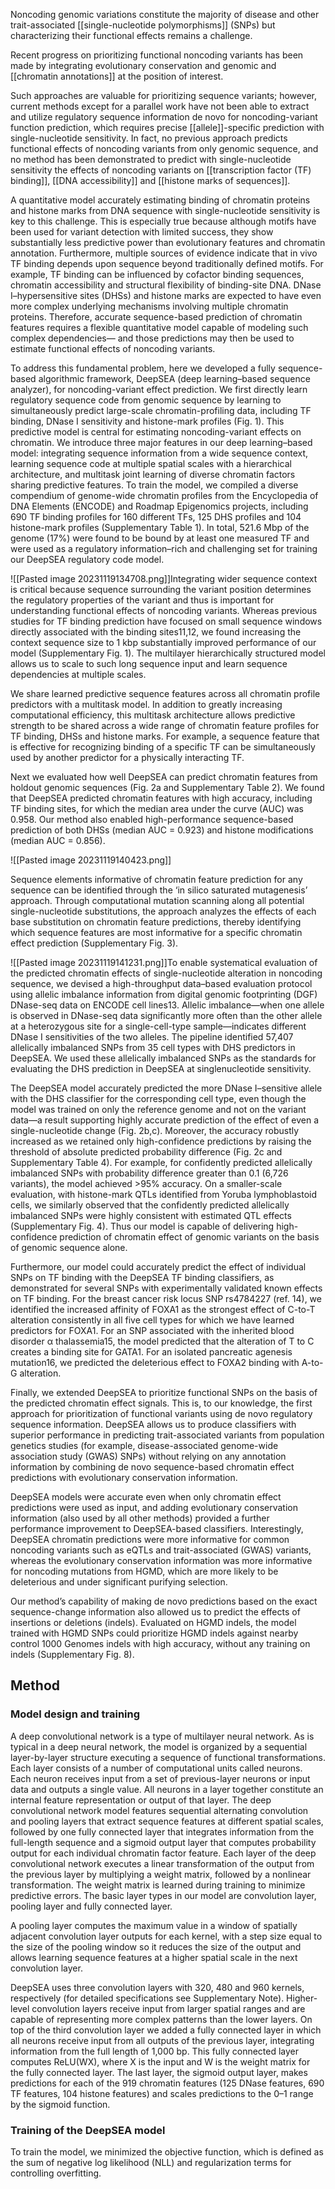 

Noncoding genomic variations constitute the majority of disease and other trait-associated [[single-nucleotide polymorphisms]] (SNPs) but characterizing their functional effects remains a challenge. 


Recent progress on prioritizing functional noncoding variants has been made by integrating evolutionary conservation and genomic and [[chromatin annotations]] at the position of interest. 

Such approaches are valuable for prioritizing sequence variants; however, current methods except for a parallel work have not been able to extract and utilize regulatory sequence information de novo for noncoding-variant function prediction, which requires precise [[allele]]-specific prediction with single-nucleotide sensitivity. In fact, no previous approach predicts functional effects of noncoding variants from only genomic sequence, and no method has been demonstrated to predict with single-nucleotide sensitivity the effects of noncoding variants on [[transcription factor (TF) binding]], [[DNA accessibility]] and [[histone marks of sequences]].

A quantitative model accurately estimating binding of chromatin proteins and histone marks from DNA sequence with single-nucleotide sensitivity is key to this challenge. This is especially true because although motifs have been used for variant detection with limited success, they show substantially less predictive power than evolutionary features and chromatin annotation. Furthermore, multiple sources of evidence indicate that in vivo TF binding depends upon sequence beyond traditionally defined motifs. For example, TF binding can be influenced by cofactor binding sequences, chromatin accessibility and structural flexibility of binding-site DNA. DNase I–hypersensitive sites (DHSs) and histone marks are expected to have even more complex underlying mechanisms involving multiple chromatin proteins. Therefore, accurate sequence-based prediction of chromatin features requires a flexible quantitative model capable of modeling such complex dependencies— and those predictions may then be used to estimate functional effects of noncoding variants.

To address this fundamental problem, here we developed a fully sequence-based algorithmic framework, DeepSEA (deep learning–based sequence analyzer), for noncoding-variant effect prediction. We first directly learn regulatory sequence code from genomic sequence by learning to simultaneously predict large-scale chromatin-profiling data, including TF binding, DNase I sensitivity and histone-mark profiles (Fig. 1). This predictive model is central for estimating noncoding-variant effects on chromatin. We introduce three major features in our deep learning–based model: integrating sequence information from a wide sequence context, learning sequence code at multiple spatial scales with a hierarchical architecture, and multitask joint learning of diverse chromatin factors sharing predictive features. To train the model, we compiled a diverse compendium of genome-wide chromatin profiles from the Encyclopedia of DNA Elements (ENCODE) and Roadmap Epigenomics projects, including 690 TF binding profiles for 160 different TFs, 125 DHS profiles and 104 histone-mark profiles (Supplementary Table 1). In total, 521.6 Mbp of the genome (17%) were found to be bound by at least one measured TF and were used as a regulatory information–rich and challenging set for training our DeepSEA regulatory code model.

![[Pasted image 20231119134708.png]]Integrating wider sequence context is critical because sequence surrounding the variant position determines the regulatory properties of the variant and thus is important for understanding functional effects of noncoding variants. Whereas previous studies for TF binding prediction have focused on small sequence windows directly associated with the binding sites11,12, we found increasing the context sequence size to 1 kbp substantially improved performance of our model (Supplementary Fig. 1). The multilayer hierarchically structured model allows us to scale to such long sequence input and learn sequence dependencies at multiple scales.

We share learned predictive sequence features across all chromatin profile predictors with a multitask model. In addition to greatly increasing computational efficiency, this multitask architecture allows predictive strength to be shared across a wide range of chromatin feature profiles for TF binding, DHSs and histone marks. For example, a sequence feature that is effective for recognizing binding of a specific TF can be simultaneously used by another predictor for a physically interacting TF.

Next we evaluated how well DeepSEA can predict chromatin features from holdout genomic sequences (Fig. 2a and Supplementary Table 2). We found that DeepSEA predicted chromatin features with high accuracy, including TF binding sites, for which the median area under the curve (AUC) was 0.958. Our method also enabled high-performance sequence-based prediction of both DHSs (median AUC = 0.923) and histone modifications (median AUC = 0.856).

![[Pasted image 20231119140423.png]]

Sequence elements informative of chromatin feature prediction for any sequence can be identified through the ‘in silico saturated mutagenesis’ approach. Through computational mutation scanning along all potential single-nucleotide substitutions, the approach analyzes the effects of each base substitution on chromatin feature predictions, thereby identifying which sequence features are most informative for a specific chromatin effect prediction (Supplementary Fig. 3).

![[Pasted image 20231119141231.png]]To enable systematical evaluation of the predicted chromatin effects of single-nucleotide alteration in noncoding sequence, we devised a high-throughput data–based evaluation protocol using allelic imbalance information from digital genomic footprinting (DGF) DNase-seq data on ENCODE cell lines13. Allelic imbalance—when one allele is observed in DNase-seq data significantly more often than the other allele at a heterozygous site for a single-cell-type sample—indicates different DNase I sensitivities of the two alleles. The pipeline identified 57,407 allelically imbalanced SNPs from 35 cell types with DHS predictors in DeepSEA. We used these allelically imbalanced SNPs as the standards for evaluating the DHS prediction in DeepSEA at singlenucleotide sensitivity. 

The DeepSEA model accurately predicted the more DNase I–sensitive allele with the DHS classifier for the corresponding cell type, even though the model was trained on only the reference genome and not on the variant data—a result supporting highly accurate prediction of the effect of even a single-nucleotide change (Fig. 2b,c). Moreover, the accuracy robustly increased as we retained only high-confidence predictions by raising the threshold of absolute predicted probability difference (Fig. 2c and Supplementary Table 4). For example, for confidently predicted allelically imbalanced SNPs with probability difference greater than 0.1 (6,726 variants), the model achieved >95% accuracy. On a smaller-scale evaluation, with histone-mark QTLs identified from Yoruba lymphoblastoid cells, we similarly observed that the confidently predicted allelically imbalanced SNPs were highly consistent with estimated QTL effects (Supplementary Fig. 4). Thus our model is capable of delivering high-confidence prediction of chromatin effect of genomic variants on the basis of genomic sequence alone.

Furthermore, our model could accurately predict the effect of individual SNPs on TF binding with the DeepSEA TF binding classifiers, as demonstrated for several SNPs with experimentally validated known effects on TF binding. For the breast cancer risk locus SNP rs4784227 (ref. 14), we identified the increased affinity of FOXA1 as the strongest effect of C-to-T alteration consistently in all five cell types for which we have learned predictors for FOXA1. For an SNP associated with the inherited blood disorder α thalassemia15, the model predicted that the alteration of T to C creates a binding site for GATA1. For an isolated pancreatic agenesis mutation16, we predicted the deleterious effect to FOXA2 binding with A-to-G alteration.

Finally, we extended DeepSEA to prioritize functional SNPs on the basis of the predicted chromatin effect signals. This is, to our knowledge, the first approach for prioritization of functional variants using de novo regulatory sequence information. DeepSEA allows us to produce classifiers with superior performance in predicting trait-associated variants from population genetics studies (for example, disease-associated genome-wide association study (GWAS) SNPs) without relying on any annotation information by combining de novo sequence-based chromatin effect predictions with evolutionary conservation information.

DeepSEA models were accurate even when only chromatin effect predictions were used as input, and adding evolutionary conservation information (also used by all other methods) provided a further performance improvement to DeepSEA-based classifiers. Interestingly, DeepSEA chromatin predictions were more informative for common noncoding variants such as eQTLs and trait-associated (GWAS) variants, whereas the evolutionary conservation information was more informative for noncoding mutations from HGMD, which are more likely to be deleterious and under significant purifying selection.

Our method’s capability of making de novo predictions based on the exact sequence-change information also allowed us to predict the effects of insertions or deletions (indels). Evaluated on HGMD indels, the model trained with HGMD SNPs could prioritize HGMD indels against nearby control 1000 Genomes indels with high accuracy, without any training on indels (Supplementary Fig. 8).

## Method

### Model design and training

A deep convolutional network is a type of multilayer neural network. As is typical in a deep neural network, the model is organized by a sequential layer-by-layer structure executing a sequence of functional transformations. Each layer consists of a number of computational units called neurons. Each neuron receives input from a set of previous-layer neurons or input data and outputs a single value. All neurons in a layer together constitute an internal feature representation or output of that layer. The deep convolutional network model features sequential alternating convolution and pooling layers that extract sequence features at different spatial scales, followed by one fully connected layer that integrates information from the full-length sequence and a sigmoid output layer that computes probability output for each individual chromatin factor feature. Each layer of the deep convolutional network executes a linear transformation of the output from the previous layer by multiplying a weight matrix, followed by a nonlinear transformation. The weight matrix is learned during training to minimize predictive errors. The basic layer types in our model are convolution layer, pooling layer and fully connected layer.


A pooling layer computes the maximum value in a window of spatially adjacent convolution layer outputs for each kernel, with a step size equal to the size of the pooling window so it reduces the size of the output and allows learning sequence features at a higher spatial scale in the next convolution layer. 

DeepSEA uses three convolution layers with 320, 480 and 960 kernels, respectively (for detailed specifications see Supplementary Note). Higher-level convolution layers receive input from larger spatial ranges and are capable of representing more complex patterns than the lower layers. On top of the third convolution layer we added a fully connected layer in which all neurons receive input from all outputs of the previous layer, integrating information from the full length of 1,000 bp. This fully connected layer computes ReLU(WX), where X is the input and W is the weight matrix for the fully connected layer. The last layer, the sigmoid output layer, makes predictions for each of the 919 chromatin features (125 DNase features, 690 TF features, 104 histone features) and scales predictions to the 0–1 range by the sigmoid function.

### Training of the DeepSEA model

To train the model, we minimized the objective function, which is defined as the sum of negative log likelihood (NLL) and regularization terms for controlling overfitting.